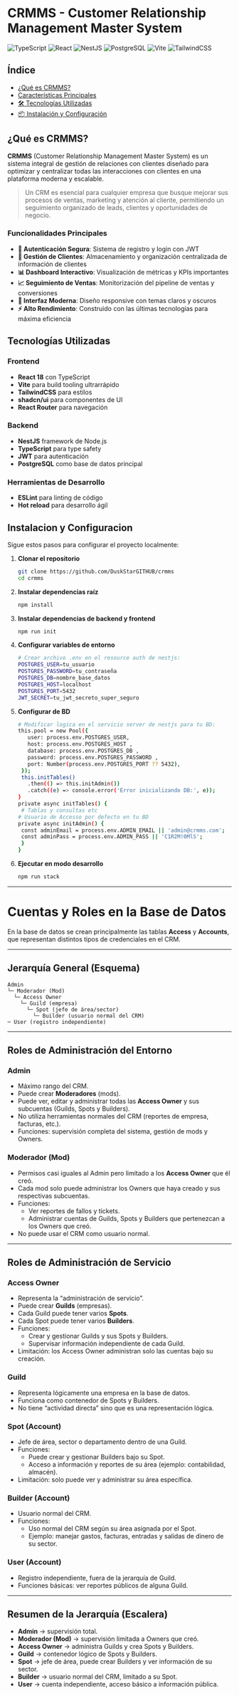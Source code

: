 # CRMMS - Customer Relationship Management Master System

![TypeScript](https://img.shields.io/badge/TypeScript-007ACC?style=for-the-badge&logo=typescript&logoColor=white)
![React](https://img.shields.io/badge/React-20232A?style=for-the-badge&logo=react&logoColor=61DAFB)
![NestJS](https://img.shields.io/badge/NestJS-E0234E?style=for-the-badge&logo=nestjs&logoColor=white)
![PostgreSQL](https://img.shields.io/badge/PostgreSQL-316192?style=for-the-badge&logo=postgresql&logoColor=white)
![Vite](https://img.shields.io/badge/Vite-B73BFE?style=for-the-badge&logo=vite&logoColor=FFD62E)
![TailwindCSS](https://img.shields.io/badge/Tailwind_CSS-38B2AC?style=for-the-badge&logo=tailwind-css&logoColor=white)

## Índice

- [¿Qué es CRMMS?](#-qué-es-crmms)
- [Características Principales](#-funcionalidades-principales)
- [🛠️ Tecnologías Utilizadas](#️-tecnologías-utilizadas)
- [📦 Instalación y Configuración](#-instalacion-y-configuracion)

## ¿Qué es CRMMS?

**CRMMS** (Customer Relationship Management Master System) es un sistema integral de gestión de relaciones con clientes diseñado para optimizar y centralizar todas las interacciones con clientes en una plataforma moderna y escalable.

> Un CRM es esencial para cualquier empresa que busque mejorar sus procesos de ventas, marketing y atención al cliente, permitiendo un seguimiento organizado de leads, clientes y oportunidades de negocio.

### Funcionalidades Principales

- **🔐 Autenticación Segura**: Sistema de registro y login con JWT
- **👥 Gestión de Clientes**: Almacenamiento y organización centralizada de información de clientes
- **📊 Dashboard Interactivo**: Visualización de métricas y KPIs importantes
- **📈 Seguimiento de Ventas**: Monitorización del pipeline de ventas y conversiones
- **🎨 Interfaz Moderna**: Diseño responsive con temas claros y oscuros
- **⚡ Alto Rendimiento**: Construido con las últimas tecnologías para máxima eficiencia

## Tecnologías Utilizadas

### Frontend

- **React 18** con TypeScript
- **Vite** para build tooling ultrarrápido
- **TailwindCSS** para estilos
- **shadcn/ui** para componentes de UI
- **React Router** para navegación

### Backend

- **NestJS** framework de Node.js
- **TypeScript** para type safety
- **JWT** para autenticación
- **PostgreSQL** como base de datos principal

### Herramientas de Desarrollo

- **ESLint** para linting de código
- **Hot reload** para desarrollo ágil

## Instalacion y Configuracion

Sigue estos pasos para configurar el proyecto localmente:

1. **Clonar el repositorio**

   ```bash
   git clone https://github.com/DuskStarGITHUB/crmms
   cd crmms
   ```

2. **Instalar dependencias raíz**

   ```bash
   npm install
   ```

3. **Instalar dependencias de backend y frontend**

   ```bash
   npm run init
   ```

4. **Configurar variables de entorno**

   ```bash
   # Crear archivo .env en el resource auth de nestjs:
   POSTGRES_USER=tu_usuario
   POSTGRES_PASSWORD=tu_contraseña
   POSTGRES_DB=nombre_base_datos
   POSTGRES_HOST=localhost
   POSTGRES_PORT=5432
   JWT_SECRET=tu_jwt_secreto_super_seguro
   ```

5. **Configurar de BD**

   ```bash
   # Modificar logica en el servicio server de nestjs para tu BD:
   this.pool = new Pool({
      user: process.env.POSTGRES_USER,
      host: process.env.POSTGRES_HOST ,
      database: process.env.POSTGRES_DB ,
      password: process.env.POSTGRES_PASSWORD ,
      port: Number(process.env.POSTGRES_PORT ?? 5432),
    });
    this.initTables()
      .then(() => this.initAdmin())
      .catch((e) => console.error('Error inicializando DB:', e));
   }
   private async initTables() {
    # Tablas y consultas etc
   # Usuario de Accesso por defecto en tu BD
   private async initAdmin() {
    const adminEmail = process.env.ADMIN_EMAIL || 'admin@crmms.com';
    const adminPass = process.env.ADMIN_PASS || 'C1R2M!0MlS';
    }
   }
   ```

6. **Ejecutar en modo desarrollo**
   ```bash
   npm run stack
   ```

---

# Cuentas y Roles en la Base de Datos

En la base de datos se crean principalmente las tablas **Access** y **Accounts**, que representan distintos tipos de credenciales en el CRM.

---

## Jerarquía General (Esquema)

```
Admin
└─ Moderador (Mod)
  └─ Access Owner
    └─ Guild (empresa)
      └─ Spot (jefe de área/sector)
        └─ Builder (usuario normal del CRM)
─ User (registro independiente)
```

---

## Roles de Administración del Entorno

### Admin

- Máximo rango del CRM.
- Puede crear **Moderadores** (mods).
- Puede ver, editar y administrar todas las **Access Owner** y sus subcuentas (Guilds, Spots y Builders).
- No utiliza herramientas normales del CRM (reportes de empresa, facturas, etc.).
- Funciones: supervisión completa del sistema, gestión de mods y Owners.

### Moderador (Mod)

- Permisos casi iguales al Admin pero limitado a los **Access Owner** que él creó.
- Cada mod solo puede administrar los Owners que haya creado y sus respectivas subcuentas.
- Funciones:
  - Ver reportes de fallos y tickets.
  - Administrar cuentas de Guilds, Spots y Builders que pertenezcan a los Owners que creó.
- No puede usar el CRM como usuario normal.

---

## Roles de Administración de Servicio

### Access Owner

- Representa la “administración de servicio”.
- Puede crear **Guilds** (empresas).
- Cada Guild puede tener varios **Spots**.
- Cada Spot puede tener varios **Builders**.
- Funciones:
  - Crear y gestionar Guilds y sus Spots y Builders.
  - Supervisar información independiente de cada Guild.
- Limitación: los Access Owner administran solo las cuentas bajo su creación.

### Guild

- Representa lógicamente una empresa en la base de datos.
- Funciona como contenedor de Spots y Builders.
- No tiene “actividad directa” sino que es una representación lógica.

### Spot (Account)

- Jefe de área, sector o departamento dentro de una Guild.
- Funciones:
  - Puede crear y gestionar Builders bajo su Spot.
  - Acceso a información y reportes de su área (ejemplo: contabilidad, almacén).
- Limitación: solo puede ver y administrar su área específica.

### Builder (Account)

- Usuario normal del CRM.
- Funciones:
  - Uso normal del CRM según su área asignada por el Spot.
  - Ejemplo: manejar gastos, facturas, entradas y salidas de dinero de su sector.

### User (Account)

- Registro independiente, fuera de la jerarquía de Guild.
- Funciones básicas: ver reportes públicos de alguna Guild.

---

## Resumen de la Jerarquía (Escalera)

- **Admin** → supervisión total.
- **Moderador (Mod)** → supervisión limitada a Owners que creó.
- **Access Owner** → administra Guilds y crea Spots y Builders.
- **Guild** → contenedor lógico de Spots y Builders.
- **Spot** → jefe de área, puede crear Builders y ver información de su sector.
- **Builder** → usuario normal del CRM, limitado a su Spot.
- **User** → cuenta independiente, acceso básico a información pública.
